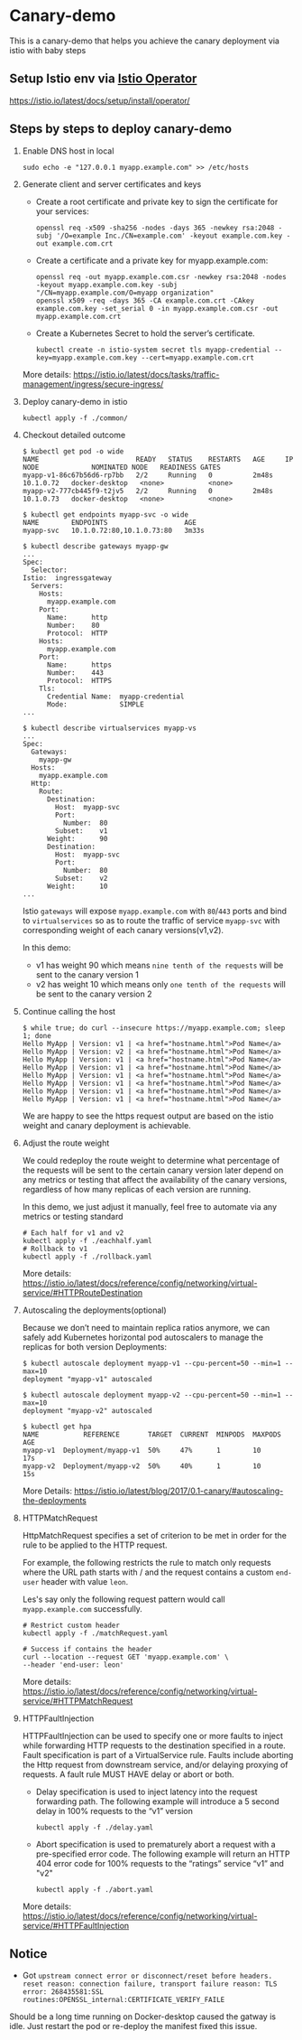# Canary-demo
This is a canary-demo that helps you achieve the canary deployment via istio with baby steps

## Setup Istio env via [Istio Operator](../README.md)
  https://istio.io/latest/docs/setup/install/operator/

## Steps by steps to deploy canary-demo

1. Enable DNS host in local

    ```
    sudo echo -e "127.0.0.1 myapp.example.com" >> /etc/hosts
    ```

2. Generate client and server certificates and keys

    - Create a root certificate and private key to sign the certificate for your services:

        ```
        openssl req -x509 -sha256 -nodes -days 365 -newkey rsa:2048 -subj '/O=example Inc./CN=example.com' -keyout example.com.key -out example.com.crt
        ```

    - Create a certificate and a private key for myapp.example.com:

        ```
        openssl req -out myapp.example.com.csr -newkey rsa:2048 -nodes -keyout myapp.example.com.key -subj "/CN=myapp.example.com/O=myapp organization"
        openssl x509 -req -days 365 -CA example.com.crt -CAkey example.com.key -set_serial 0 -in myapp.example.com.csr -out myapp.example.com.crt
        ```

    - Create a Kubernetes Secret to hold the server’s certificate.

        ```
        kubectl create -n istio-system secret tls myapp-credential --key=myapp.example.com.key --cert=myapp.example.com.crt
        ```
    More details: https://istio.io/latest/docs/tasks/traffic-management/ingress/secure-ingress/

3. Deploy canary-demo in istio

    ```
    kubectl apply -f ./common/
    ```

4.  Checkout detailed outcome

    ```
    $ kubectl get pod -o wide
    NAME                        READY   STATUS    RESTARTS   AGE     IP          NODE             NOMINATED NODE   READINESS GATES
    myapp-v1-86c67b56d6-rp7bb   2/2     Running   0          2m48s   10.1.0.72   docker-desktop   <none>           <none>
    myapp-v2-777cb445f9-t2jv5   2/2     Running   0          2m48s   10.1.0.73   docker-desktop   <none>           <none>

    $ kubectl get endpoints myapp-svc -o wide
    NAME        ENDPOINTS                   AGE
    myapp-svc   10.1.0.72:80,10.1.0.73:80   3m33s

    $ kubectl describe gateways myapp-gw
    ...
    Spec:
      Selector:
    Istio:  ingressgateway
      Servers:
        Hosts:
          myapp.example.com
        Port:
          Name:      http
          Number:    80
          Protocol:  HTTP
        Hosts:
          myapp.example.com
        Port:
          Name:      https
          Number:    443
          Protocol:  HTTPS
        Tls:
          Credential Name:  myapp-credential
          Mode:             SIMPLE
    ...

    $ kubectl describe virtualservices myapp-vs
    ...
    Spec:
      Gateways:
        myapp-gw
      Hosts:
        myapp.example.com
      Http:
        Route:
          Destination:
            Host:  myapp-svc
            Port:
              Number:  80
            Subset:    v1
          Weight:      90
          Destination:
            Host:  myapp-svc
            Port:
              Number:  80
            Subset:    v2
          Weight:      10
    ...
    ```
    Istio `gateways` will expose `myapp.example.com` with `80`/`443` ports and bind to `virtualservices` so as to route the traffic of service `myapp-svc` with corresponding weight of each canary versions(v1,v2).

    In this demo:
    - v1 has weight 90 which means `nine tenth of the requests` will be sent to the canary version 1
    - v2 has weight 10 which means only `one tenth of the requests` will be sent to the canary version 2

5.  Continue calling the host

    ```
    $ while true; do curl --insecure https://myapp.example.com; sleep 1; done
    Hello MyApp | Version: v1 | <a href="hostname.html">Pod Name</a>
    Hello MyApp | Version: v2 | <a href="hostname.html">Pod Name</a>
    Hello MyApp | Version: v1 | <a href="hostname.html">Pod Name</a>
    Hello MyApp | Version: v1 | <a href="hostname.html">Pod Name</a>
    Hello MyApp | Version: v1 | <a href="hostname.html">Pod Name</a>
    Hello MyApp | Version: v1 | <a href="hostname.html">Pod Name</a>
    Hello MyApp | Version: v1 | <a href="hostname.html">Pod Name</a>
    Hello MyApp | Version: v1 | <a href="hostname.html">Pod Name</a>
    ```
    We are happy to see the https request output are based on the istio weight and canary deployment is achievable.

6.  Adjust the route weight

    We could redeploy the route weight to determine what percentage of the requests will be sent to the certain canary version later depend on any metrics or testing that affect the availability of the canary versions, regardless of how many replicas of each version are running.

    In this demo, we just adjust it manually, feel free to automate via any metrics or testing standard

    ```
    # Each half for v1 and v2
    kubectl apply -f ./eachhalf.yaml
    # Rollback to v1
    kubectl apply -f ./rollback.yaml
    ```
    More details: https://istio.io/latest/docs/reference/config/networking/virtual-service/#HTTPRouteDestination

7.  Autoscaling the deployments(optional)

    Because we don’t need to maintain replica ratios anymore, we can safely add Kubernetes horizontal pod autoscalers to manage the replicas for both version Deployments:

    ```
    $ kubectl autoscale deployment myapp-v1 --cpu-percent=50 --min=1 --max=10
    deployment "myapp-v1" autoscaled

    $ kubectl autoscale deployment myapp-v2 --cpu-percent=50 --min=1 --max=10
    deployment "myapp-v2" autoscaled

    $ kubectl get hpa
    NAME           REFERENCE       TARGET  CURRENT  MINPODS  MAXPODS  AGE
    myapp-v1  Deployment/myapp-v1  50%     47%      1        10       17s
    myapp-v2  Deployment/myapp-v2  50%     40%      1        10       15s
    ```
    More Details: https://istio.io/latest/blog/2017/0.1-canary/#autoscaling-the-deployments

8.  HTTPMatchRequest

    HttpMatchRequest specifies a set of criterion to be met in order for the rule to be applied to the HTTP request. 
    
    For example, the following restricts the rule to match only requests where the URL path starts with / and the request contains a custom `end-user` header with value `leon`.

    Les's say only the following request pattern would call `myapp.example.com` successfully.

    ```
    # Restrict custom header
    kubectl apply -f ./matchRequest.yaml

    # Success if contains the header
    curl --location --request GET 'myapp.example.com' \
    --header 'end-user: leon'
    ```
    More details: https://istio.io/latest/docs/reference/config/networking/virtual-service/#HTTPMatchRequest

9.  HTTPFaultInjection

    HTTPFaultInjection can be used to specify one or more faults to inject while forwarding HTTP requests to the destination specified in a route. Fault specification is part of a VirtualService rule. Faults include aborting the Http request from downstream service, and/or delaying proxying of requests. A fault rule MUST HAVE delay or abort or both.

    - Delay specification is used to inject latency into the request forwarding path. The following example will introduce a 5 second delay in 100% requests to the “v1” version
        ```
        kubectl apply -f ./delay.yaml
        ```

    - Abort specification is used to prematurely abort a request with a pre-specified error code. The following example will return an HTTP 404 error code for 100% requests to the “ratings” service “v1” and "v2"
        ```
        kubectl apply -f ./abort.yaml
        ```
    More details: https://istio.io/latest/docs/reference/config/networking/virtual-service/#HTTPFaultInjection

## Notice

- Got `upstream connect error or disconnect/reset before headers. reset reason: connection failure, transport failure reason: TLS error: 268435581:SSL routines:OPENSSL_internal:CERTIFICATE_VERIFY_FAILE`

Should be a long time running on Docker-desktop caused the gatway is idle.
Just restart the pod or re-deploy the manifest fixed this issue.
